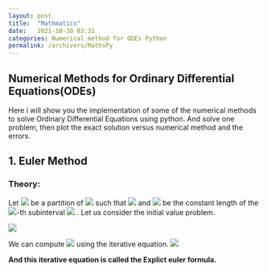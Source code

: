 ```yaml
---
layout: post
title:  "Mathmatics"
date:   2021-10-30 03:31
categories: Numerical method for ODEs Python
permalink: /archivers/MathsPy
---
```

## Numerical Methods for Ordinary Differential Equations(ODEs)

Here i will show you the implementation of some of the numerical methods to solve Ordinary Differential Equations using python. And solve one problem, then plot the exact solution versus numerical method and the errors.

## 1. Euler Method
### Theory: 
Let <img src="https://latex.codecogs.com/svg.latex?\normalsize&space;t_k"/> be a partition of <img src="https://latex.codecogs.com/svg.latex?\normalsize;[a,b]"/> 
such that <img src="https://latex.codecogs.com/svg.latex?\normalsize&space;a=t_0<t_1<\cdots<t_{N-1}<t_{N}=b"/> and <img src="https://latex.codecogs.com/svg.latex?\Large&space;H"/> 
be the constant length of the <img src="https://latex.codecogs.com/svg.latex?\Large&space;k"/>-th subinterval <img src="https://latex.codecogs.com/svg.latex?\Large&space;H = t_k - t_{k-1}"/>
. Let us consider the initial value problem.

<img src="https://latex.codecogs.com/svg.latex?\Large&space;\begin{equation}
  \begin{cases}
    y' = F(y, t),      & \quad \text{on } [a, b]\\\\
    y(a) = c,
  \end{cases}
\end{equation}"/>

We can compute <img src="https://latex.codecogs.com/svg.latex?\Large&space;y_{k+1}"/> using the iterative equation.<b>
<img src="https://latex.codecogs.com/svg.latex?\Large&space;y_{k+1} = y_k + HF(y_k, t_k)"/>

And this iterative equation is called the Explict euler formula.
